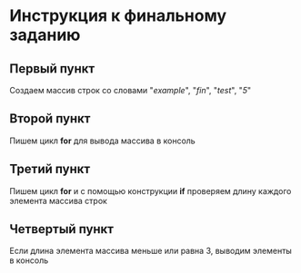 # Инструкция к финальному заданию

## Первый пункт
Создаем массив строк со словами "*example*", "*fin*", "*test*", "*5*"

## Второй пункт
Пишем цикл **for** для вывода массива в консоль

## Третий пункт
Пишем цикл **for** и с помощью конструкции **if** проверяем длину каждого элемента массива строк

## Четвертый пункт
Если длина элемента массива меньше или равна 3, выводим элементы в консоль

